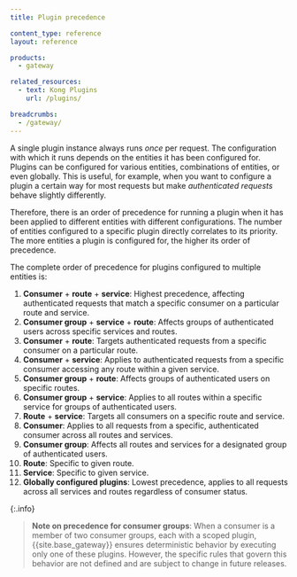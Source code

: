 ```yaml
---
title: Plugin precedence

content_type: reference
layout: reference

products:
  - gateway

related_resources:
  - text: Kong Plugins
    url: /plugins/

breadcrumbs:
  - /gateway/
---
```


A single plugin instance always runs _once_ per request. The
configuration with which it runs depends on the entities it has been
configured for.
Plugins can be configured for various entities, combinations of entities, or even globally.
This is useful, for example, when you want to configure a plugin a certain way for most requests but make _authenticated requests_ behave slightly differently.

Therefore, there is an order of precedence for running a plugin when it has been applied to different entities with different configurations. The number of entities configured to a specific plugin directly correlates to its priority. The more entities a plugin is configured for, the higher its order of precedence.

The complete order of precedence for plugins configured to multiple entities is:

1. **Consumer** + **route** + **service**: Highest precedence, affecting authenticated requests that match a specific consumer on a particular route and service.
2. **Consumer group** + **service** + **route**: Affects groups of authenticated users across specific services and routes.
3. **Consumer** + **route**: Targets authenticated requests from a specific consumer on a particular route.
4. **Consumer** + **service**: Applies to authenticated requests from a specific consumer accessing any route within a given service.
5. **Consumer group** + **route**: Affects groups of authenticated users on specific routes.
6. **Consumer group** + **service**: Applies to all routes within a specific service for groups of authenticated users.
7. **Route** + **service**: Targets all consumers on a specific route and service.
8. **Consumer**: Applies to all requests from a specific, authenticated consumer across all routes and services.
9. **Consumer group**: Affects all routes and services for a designated group of authenticated users.
10. **Route**: Specific to given route.
11. **Service**: Specific to given service. 
12. **Globally configured plugins**: Lowest precedence, applies to all requests across all services and routes regardless of consumer status.

{:.info}
> **Note on precedence for consumer groups**:
When a consumer is a member of two consumer groups, each with a scoped plugin, 
{{site.base_gateway}} ensures deterministic behavior by executing only one of these plugins. 
However, the specific rules that govern this behavior are not defined and are subject to change in future releases.
